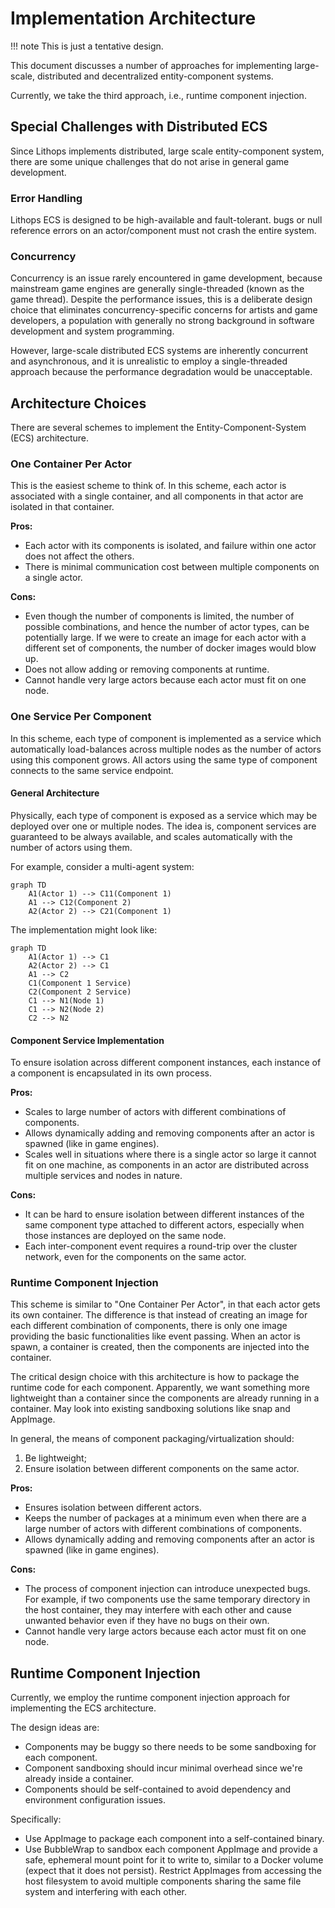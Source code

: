 # Implementation Architecture

!!! note
    This is just a tentative design.

This document discusses a number of approaches
for implementing large-scale,
distributed and decentralized entity-component systems.

Currently, we take the third approach,
i.e., runtime component injection.

## Special Challenges with Distributed ECS

Since Lithops implements distributed, large scale entity-component system,
there are some unique challenges that do not arise in general game development.

### Error Handling

Lithops ECS is designed to be high-available and fault-tolerant.
bugs or null reference errors on an actor/component must not crash the entire system.

### Concurrency

Concurrency is an issue rarely encountered in game development,
because mainstream game engines are generally single-threaded
(known as the game thread).
Despite the performance issues,
this is a deliberate design choice
that eliminates concurrency-specific concerns
for artists and game developers,
a population with generally no strong background
in software development and system programming.

However, large-scale distributed ECS systems are
inherently concurrent and asynchronous,
and it is unrealistic to employ a single-threaded approach
because the performance degradation would be unacceptable.

## Architecture Choices

There are several schemes to implement the Entity-Component-System (ECS) architecture.

### One Container Per Actor

This is the easiest scheme to think of.
In this scheme,
each actor is associated with a single container,
and all components in that actor are isolated in that container.

**Pros:**

- Each actor with its components is isolated,
and failure within one actor does not affect the others.
- There is minimal communication cost between multiple components on a single actor.

**Cons:**

- Even though the number of components is limited,
the number of possible combinations,
and hence the number of actor types,
can be potentially large.
If we were to create an image for each actor with a different set of components,
the number of docker images would blow up.
- Does not allow adding or removing components at runtime.
- Cannot handle very large actors because each actor must fit on one node.

### One Service Per Component

In this scheme,
each type of component is implemented as a service
which automatically load-balances across multiple nodes
as the number of actors using this component grows.
All actors using the same type of component
connects to the same service endpoint.

#### General Architecture

Physically, each type of component is exposed as a service
which may be deployed over one or multiple nodes.
The idea is, component services are guaranteed to be always available,
and scales automatically with the number of actors using them.

For example, consider a multi-agent system:

```mermaid
graph TD
    A1(Actor 1) --> C11(Component 1)
    A1 --> C12(Component 2)
    A2(Actor 2) --> C21(Component 1)
```

The implementation might look like:

```mermaid
graph TD
    A1(Actor 1) --> C1
    A2(Actor 2) --> C1
    A1 --> C2
    C1(Component 1 Service)
    C2(Component 2 Service)
    C1 --> N1(Node 1)
    C1 --> N2(Node 2)
    C2 --> N2
```

#### Component Service Implementation

To ensure isolation across different component instances,
each instance of a component is encapsulated in its own process.

**Pros:**

- Scales to large number of actors with different combinations of components.
- Allows dynamically adding and removing components
  after an actor is spawned (like in game engines).
- Scales well in situations where
there is a single actor so large it cannot fit on one machine,
as components in an actor are distributed
across multiple services and nodes in nature.

**Cons:**

- It can be hard to ensure isolation between
  different instances of the same component type
  attached to different actors,
  especially when those instances are deployed on the same node.
- Each inter-component event requires a round-trip over the cluster network,
  even for the components on the same actor.

### Runtime Component Injection

This scheme is similar to "One Container Per Actor",
in that each actor gets its own container.
The difference is that instead of creating an image
for each different combination of components,
there is only one image providing the basic functionalities
like event passing.
When an actor is spawn,
a container is created,
then the components are injected into the container.

The critical design choice with this architecture is
how to package the runtime code for each component.
Apparently, we want something more lightweight than a container
since the components are already running in a container.
May look into existing sandboxing solutions like snap and AppImage.

In general, the means of component packaging/virtualization should:

1. Be lightweight;
2. Ensure isolation between different components on the same actor.

**Pros:**

- Ensures isolation between different actors.
- Keeps the number of packages at a minimum
even when there are a large number of actors
with different combinations of components.
- Allows dynamically adding and removing components
after an actor is spawned (like in game engines).

**Cons:**

- The process of component injection can introduce unexpected bugs.
For example, if two components use the same temporary directory in the host container,
they may interfere with each other and cause unwanted behavior even if they have no bugs on their own.
- Cannot handle very large actors because each actor must fit on one node.

## Runtime Component Injection

Currently, we employ the runtime component injection approach
for implementing the ECS architecture.

The design ideas are:

- Components may be buggy so there needs to be
some sandboxing for each component.
- Component sandboxing should incur minimal overhead
since we're already inside a container.
- Components should be self-contained to
avoid dependency and environment configuration issues.

Specifically:

- Use AppImage to package each component into a self-contained binary.
- Use BubbleWrap to sandbox each component AppImage
and provide a safe, ephemeral mount point for it to write to,
similar to a Docker volume (expect that it does not persist).
Restrict AppImages from accessing the host filesystem
to avoid multiple components sharing the same file system and interfering with each other.
